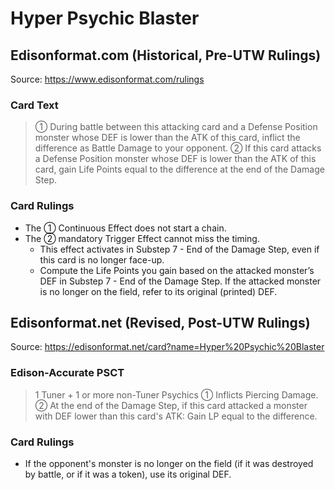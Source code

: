 # Hyper Psychic Blaster

## Edisonformat.com (Historical, Pre-UTW Rulings)

Source: https://www.edisonformat.com/rulings

### Card Text

> ① During battle between this attacking card and a Defense Position monster whose DEF is lower than the ATK of this card, inflict the difference as Battle Damage to your opponent. ② If this card attacks a Defense Position monster whose DEF is lower than the ATK of this card, gain Life Points equal to the difference at the end of the Damage Step.

### Card Rulings

*   The ① Continuous Effect does not start a chain.
*   The ② mandatory Trigger Effect cannot miss the timing.
    *   This effect activates in Substep 7 - End of the Damage Step, even if this card is no longer face-up.
    *   Compute the Life Points you gain based on the attacked monster’s DEF in Substep 7 - End of the Damage Step. If the attacked monster is no longer on the field, refer to its original (printed) DEF.

## Edisonformat.net (Revised, Post-UTW Rulings)

Source: https://edisonformat.net/card?name=Hyper%20Psychic%20Blaster

### Edison-Accurate PSCT

> 1 Tuner + 1 or more non-Tuner Psychics
> ① Inflicts Piercing Damage.
> ② At the end of the Damage Step, if this card attacked a monster with DEF lower than this card's ATK:
> Gain LP equal to the difference.

### Card Rulings

*   If the opponent's monster is no longer on the field (if it was destroyed by battle, or if it was a token), use its original DEF.
            